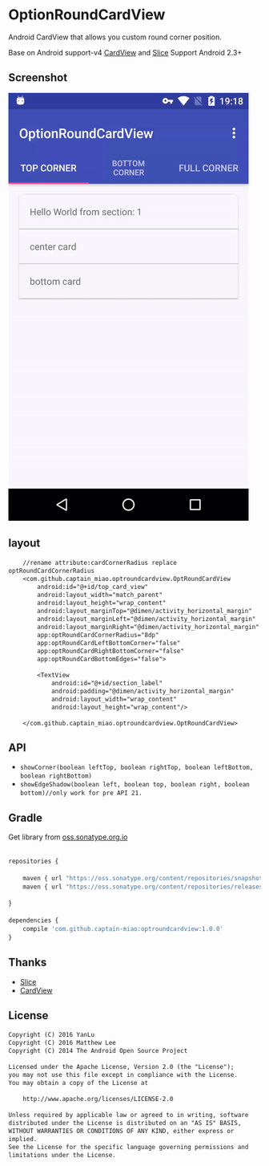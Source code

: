 # OptionRoundCardView
Android CardView that allows you custom round corner position.

Base on Android support-v4 [CardView](https://android.googlesource.com/platform/frameworks/support.git) and [Slice](https://github.com/mthli/Slice)
Support Android 2.3+

## Screenshot

![option_round_card_view](https://raw.githubusercontent.com/captain-miao/me.github.com/master/cardview/option_round_card_view.gif "option_round_card_view")

## layout
```
    //rename attribute:cardCornerRadius replace optRoundCardCornerRadius
    <com.github.captain_miao.optroundcardview.OptRoundCardView
        android:id="@+id/top_card_view"
        android:layout_width="match_parent"
        android:layout_height="wrap_content"
        android:layout_marginTop="@dimen/activity_horizontal_margin"
        android:layout_marginLeft="@dimen/activity_horizontal_margin"
        android:layout_marginRight="@dimen/activity_horizontal_margin"
        app:optRoundCardCornerRadius="8dp"
        app:optRoundCardLeftBottomCorner="false"
        app:optRoundCardRightBottomCorner="false"
        app:optRoundCardBottomEdges="false">

        <TextView
            android:id="@+id/section_label"
            android:padding="@dimen/activity_horizontal_margin"
            android:layout_width="wrap_content"
            android:layout_height="wrap_content"/>

    </com.github.captain_miao.optroundcardview.OptRoundCardView>

```


## API

 - `showCorner(boolean leftTop, boolean rightTop, boolean leftBottom, boolean rightBottom)`
 - `showEdgeShadow(boolean left, boolean top, boolean right, boolean bottom)//only work for pre API 21.`
 

 
## Gradle
Get library from  [oss.sonatype.org.io](https://oss.sonatype.org/content/repositories/snapshots)
```javascript

repositories {
    
    maven { url "https://oss.sonatype.org/content/repositories/snapshots" }
    maven { url "https://oss.sonatype.org/content/repositories/releases" }

}

dependencies {
    compile 'com.github.captain-miao:optroundcardview:1.0.0'
}
```

## Thanks

 - [Slice](https://github.com/mthli/Slice)
 - [CardView](https://android.googlesource.com/platform/frameworks/support.git)

## License

    Copyright (C) 2016 YanLu
    Copyright (C) 2016 Matthew Lee
    Copyright (C) 2014 The Android Open Source Project

    Licensed under the Apache License, Version 2.0 (the "License");
    you may not use this file except in compliance with the License.
    You may obtain a copy of the License at

        http://www.apache.org/licenses/LICENSE-2.0

    Unless required by applicable law or agreed to in writing, software
    distributed under the License is distributed on an "AS IS" BASIS,
    WITHOUT WARRANTIES OR CONDITIONS OF ANY KIND, either express or implied.
    See the License for the specific language governing permissions and
    limitations under the License.